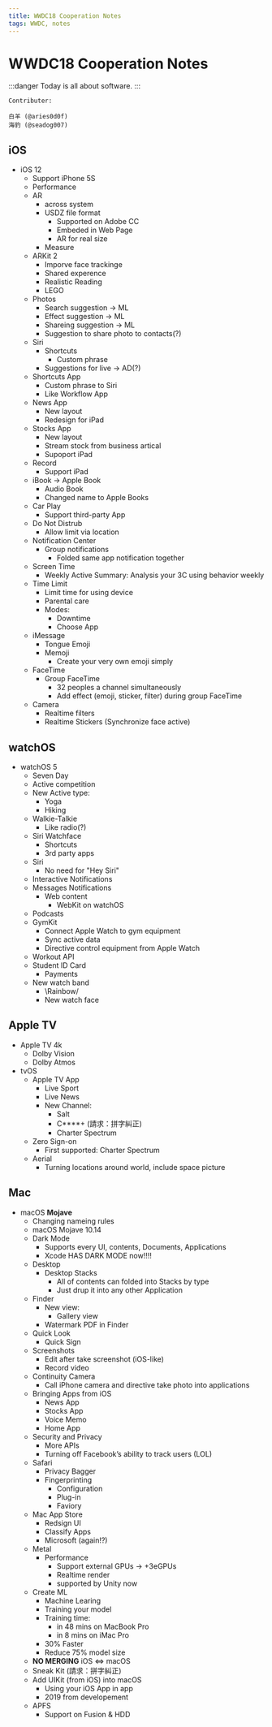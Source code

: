 ```yaml
---
title: WWDC18 Cooperation Notes
tags: WWDC, notes
---
```


# WWDC18 Cooperation Notes

:::danger
Today is all about software.
:::

    Contributer:
    
    白羊 (@aries0d0f)
    海豹 (@seadog007)
    

## iOS

- iOS 12
    - Support iPhone 5S
    - Performance
    - AR
        - across system
        - USDZ file format
            - Supported on Adobe CC
            - Embeded in Web Page
            - AR for real size
        - Measure
    - ARKit 2
        - Imporve face trackinge
        - Shared experence
        - Realistic Reading
        - LEGO
    - Photos
        - Search suggestion $\to$ ML
        - Effect suggestion $\to$ ML
        - Shareing suggestion $\to$ ML
        - Suggestion to share photo to contacts(?)
    - Siri
        - Shortcuts
            - Custom phrase
        - Suggestions for live $\to$ AD(?)
    - Shortcuts App
        - Custom phrase to Siri
        - Like Workflow App
    - News App
        - New layout
        - Redesign for iPad
    - Stocks App
        - New layout
        - Stream stock from business artical
        - Supoport iPad
    - Record
        - Support iPad
    - iBook $\to$ Apple Book
        - Audio Book
        - Changed name to Apple Books
    - Car Play
        - Support third-party App
    - Do Not Distrub
        - Allow limit via location
    - Notification Center
        - Group notifications
            - Folded same app notification together
    - Screen Time
        - Weekly Active Summary: Analysis your 3C using behavior weekly
    - Time Limit
        - Limit time for using device
        - Parental care
        - Modes:
            - Downtime
            - Choose App
    - iMessage
        - Tongue Emoji
        - Memoji
            - Create your very own emoji simply
    - FaceTime
        - Group FaceTime
            - 32 peoples a channel simultaneously
            - Add effect (emoji, sticker, filter) during group FaceTime
    - Camera
        - Realtime filters
        - Realtime Stickers (Synchronize face active)

## watchOS

- watchOS 5
    - Seven Day
    - Active competition
    - New Active type:
        - Yoga
        - Hiking
    - Walkie-Talkie
        - Like radio(?)
    - Siri Watchface
        - Shortcuts
        - 3rd party apps
    - Siri
        - No need for "Hey Siri"
    - Interactive Notifications
    - Messages Notifications
        - Web content
            - WebKit on watchOS
    - Podcasts
    - GymKit
        - Connect Apple Watch to gym equipment
        - Sync active data
        - Directive control equipment from Apple Watch
    - Workout API
    - Student ID Card
        - Payments
    - New watch band
        - \Rainbow/
        - New watch face

## Apple TV

- Apple TV 4k
    - Dolby Vision
    - Dolby Atmos
- tvOS
    - Apple TV App
        - Live Sport
        - Live News
        - New Channel:
            - Salt
            - C****+ (請求：拼字糾正)
            - Charter Spectrum
    - Zero Sign-on
        - First supported: Charter Spectrum
    - Aerial
        - Turning locations around world, include space picture

## Mac

- macOS **Mojave**
    - Changing nameing rules
    - macOS Mojave 10.14
    - Dark Mode
        - Supports every UI, contents, Documents, Applications
        - Xcode HAS DARK MODE now!!!!
    - Desktop
        - Desktop Stacks
            - All of contents can folded into Stacks by type
            - Just drup it into any other Application
    - Finder
        - New view:
            - Gallery view
        - Watermark PDF in Finder
    - Quick Look
        - Quick Sign
    - Screenshots
        - Edit after take screenshot (iOS-like)
        - Record video
    - Continuity Camera
        - Call iPhone camera and directive take photo into applications
    - Bringing Apps from iOS
        - News App
        - Stocks App
        - Voice Memo
        - Home App
    - Security and Privacy
        - More APIs
        - Turning off Facebook’s ability to track users (LOL)
    - Safari
        - Privacy Bagger
        - Fingerprinting
            - Configuration
            - Plug-in
            - Faviory
    - Mac App Store
        - Redsign UI
        - Classify Apps
        - Microsoft (again!?)
    - Metal
        - Performance
            - Support external GPUs $\to$ +3eGPUs
            - Realtime render
            - supported by Unity now
    - Create ML
        - Machine Learing
        - Training your model 
        - Training time: 
            - in 48 mins on MacBook Pro
            - in 8 mins on iMac Pro
        - 30% Faster
        - Reduce 75% model size
    - **NO MERGING** iOS $\Leftrightarrow$ macOS
    - Sneak Kit (請求：拼字糾正)
    - Add UIKit (from iOS) into macOS
        - Using your iOS App in app
        - 2019 from developement
    - APFS
        - Support on Fusion & HDD
            
